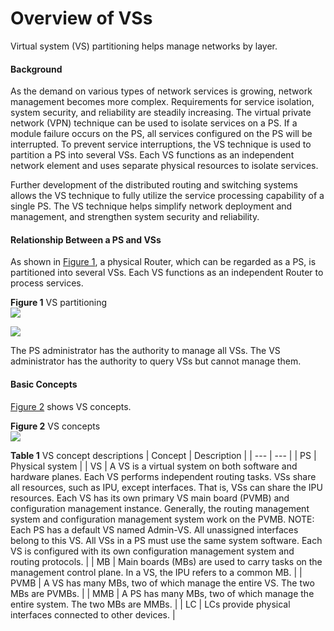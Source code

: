 Overview of VSs
===============

Virtual system (VS) partitioning helps manage networks by layer.

#### Background

As the demand on various types of network services is growing, network management becomes more complex. Requirements for service isolation, system security, and reliability are steadily increasing. The virtual private network (VPN) technique can be used to isolate services on a PS. If a module failure occurs on the PS, all services configured on the PS will be interrupted. To prevent service interruptions, the VS technique is used to partition a PS into several VSs. Each VS functions as an independent network element and uses separate physical resources to isolate services.

Further development of the distributed routing and switching systems allows the VS technique to fully utilize the service processing capability of a single PS. The VS technique helps simplify network deployment and management, and strengthen system security and reliability.


#### Relationship Between a PS and VSs

As shown in [Figure 1](#EN-US_CONCEPT_0172360277__fig_dc_vrp_vs_cfg_000101), a physical Router, which can be regarded as a PS, is partitioned into several VSs. Each VS functions as an independent Router to process services.

**Figure 1** VS partitioning  
![](images/fig_dc_vrp_vs_cfg_000101.png)  

![](../../../../public_sys-resources/note_3.0-en-us.png) 

The PS administrator has the authority to manage all VSs. The VS administrator has the authority to query VSs but cannot manage them.



#### Basic Concepts

[Figure 2](#EN-US_CONCEPT_0172360277__fig_dc_vrp_vs_cfg_000102) shows VS concepts.

**Figure 2** VS concepts  
![](images/fig_dc_vrp_vs_cfg_000102.png)

**Table 1** VS concept descriptions
| Concept | Description |
| --- | --- |
| PS | Physical system |
| VS | A VS is a virtual system on both software and hardware planes. Each VS performs independent routing tasks.  VSs share all resources, such as IPU, except interfaces. That is, VSs can share the IPU resources. Each VS has its own primary VS main board (PVMB) and configuration management instance. Generally, the routing management system and configuration management system work on the PVMB.  NOTE:  Each PS has a default VS named Admin-VS. All unassigned interfaces belong to this VS.  All VSs in a PS must use the same system software. Each VS is configured with its own configuration management system and routing protocols. |
| MB | Main boards (MBs) are used to carry tasks on the management control plane.  In a VS, the IPU refers to a common MB. |
| PVMB | A VS has many MBs, two of which manage the entire VS. The two MBs are PVMBs. |
| MMB | A PS has many MBs, two of which manage the entire system. The two MBs are MMBs. |
| LC | LCs provide physical interfaces connected to other devices. |